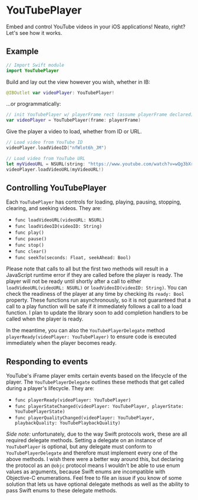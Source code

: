 # YouTubePlayer

Embed and control YouTube videos in your iOS applications! Neato, right? Let's see how it works.

## Example

```Swift
// Import Swift module
import YouTubePlayer
```

Build and lay out the view however you wish, whether in IB:
```Swift
@IBOutlet var videoPlayer: YouTubePlayer!
```
…or programmatically:
```Swift
// init YouTubePlayer w/ playerFrame rect (assume playerFrame declared)
var videoPlayer = YouTubePlayer(frame: playerFrame)
```

Give the player a video to load, whether from ID or URL.
```Swift
// Load video from YouTube ID
videoPlayer.loadVideoID("nfWlot6h_JM")
```
```Swift
// Load video from YouTube URL
let myVideoURL = NSURL(string: "https://www.youtube.com/watch?v=wQg3bXrVLtg")
videoPlayer.loadVideoURL(myVideoURL!)
```

## Controlling YouTubePlayer

Each `YouTubePlayer` has controls for loading, playing, pausing, stopping, clearing, and seeking videos. They are:

* `func loadVideoURL(videoURL: NSURL)`
* `func loadVideoID(videoID: String)`
* `func play()`
* `func pause()`
* `func stop()`
* `func clear()`
* `func seekTo(seconds: Float, seekAhead: Bool)`

Please note that calls to all but the first two methods will result in a JavaScript runtime error if they are called before the player is ready. The player will not be ready until shortly after a call to either `loadVideoURL(videoURL: NSURL)` or `loadVideoID(videoID: String)`. You can check the readiness of the player at any time by checking its `ready: Bool` property. These functions run asynchronously, so it is not guaranteed that a call to a play function will be safe if it immediately follows a call to a load function. I plan to update the library soon to add completion handlers to be called when the player is ready.

In the meantime, you can also the `YouTubePlayerDelegate` method `playerReady(videoPlayer: YouTubePlayer)` to ensure code is executed immediately when the player becomes ready.

## Responding to events

YouTube's iFrame player emits certain events based on the lifecycle of the player. The `YouTubePlayerDelegate` outlines these methods that get called during a player's lifecycle. They are:

* `func playerReady(videoPlayer: YouTubePlayer)`
* `func playerStateChanged(videoPlayer: YouTubePlayer, playerState: YouTubePlayerState)`
* `func playerQualityChanged(videoPlayer: YouTubePlayer, playbackQuality: YouTubePlaybackQuality)`

*Side note:* unfortunately, due to the way Swift protocols work, these are all required delegate methods. Setting a delegate on an instance of `YouTubePlayer` is optional, but any delegate must conform to `YouTubePlayerDelegate` and therefore must implement every one of the above methods. I wish there were a better way around this, but declaring the protocol as an `@objc` protocol means I wouldn't be able to use enum values as arguments, because Swift enums are incompatible with Objective-C enumerations. Feel free to file an issue if you know of some solution that lets us have optional delegate methods as well as the ability to pass Swift enums to these delegate methods.
